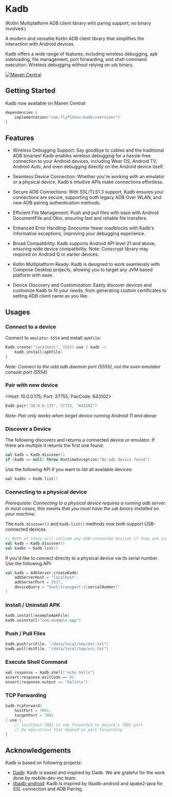 # Kadb

(Kotlin Multiplatform ADB client library with paring support, no binary involved.)

A modern and versatile Kotlin ADB client library that simplifies the interaction with Android devices.

Kadb offers a wide range of features, including wireless debugging, apk sideloading, file management, port forwarding,
and shell command execution. Wireless debugging without relying on `adb` binary.

[![Maven Central](https://img.shields.io/maven-central/v/com.flyfishxu/kadb.svg)](https://mvnrepository.com/artifact/com.flyfishxu/kadb)

## Getting Started

Kadb now available on Maven Central:

```kotlin
dependencies {
    implementation("com.flyfishxu:kadb:<version>")
}
```

## Features

- Wireless Debugging Support: Say goodbye to cables and the traditional ADB binaries! Kadb enables wireless debugging
  for a hassle-free connection to your Android devices, including Wear OS, Android TV, Android Auto, and even debugging
  directly on the Android device itself.

- Seamless Device Connection: Whether you're working with an emulator or a physical device, Kadb's intuitive APIs make
  connections effortless.

- Secure ADB Connections: With SSL/TLS1.3 support, Kadb ensures your connections are secure, supporting both legacy ADB
  Over WLAN, and new ADB pairing authentication methods.

- Efficient File Management: Push and pull files with ease with Android DocumentFile and Okio, ensuring fast and
  reliable file transfers.

- Enhanced Error Handling: Encounter fewer roadblocks with Kadb's informative exceptions, improving your debugging
  experience.

- Broad Compatibility: Kadb supports Android API level 21 and above, ensuring wide device compatibility. Note: Conscrypt
  library may required on Android Q or earlier devices.

- Kotlin Multiplatform Ready: Kadb is designed to work seamlessly with Compose Desktop projects, allowing you to target
  any JVM based platform with ease.

- Device Discovery and Customization: Easily discover devices and customize Kadb to fit your needs, from generating
  custom certificates to setting ADB client name as you like.

## Usages

### Connect to a device

Connect to `emulator-5554` and install `apkFile`:

```kotlin
Kadb.create("localhost", 5555).use { kadb ->
    kadb.install(apkFile)
}
```

*Note: Connect to the odd adb daemon port (5555), not the even emulator console port (5554)*

### Pair with new device

<Host: 10.0.0.175; Port: 37755; PairCode: 643102>

```kotlin
Kadb.pair("10.0.0.175", 37755, "643102")
```

*Note: Pair only works when target device running Android 11 and above*

### Discover a Device

The following discovers and returns a connected device or emulator.
If there are multiple it returns the first one
found.

```kotlin
val kadb = Kadb.discover()
if (kadb == null) throw RuntimeException("No adb device found")
```

Use the following API if you want to list all available devices:

```kotlin
val kadbs = Kadb.list()
```

### Connecting to a physical device

*Prerequisite: Connecting to a physical device requires a running adb server. In most cases, this means that you must
have the `adb` binary installed on your machine.*

The `Kadb.discover()` and `Kadb.list()` methods now both support USB-connected devices.

```kotlin
// Both of these will include any USB-connected devices if they are available
val kadb = Kadb.discover()
val kadbs = Kadb.list()
```

If you'd like to connect directly to a physical device via its serial number. Use the following API:

```kotlin
val kadb = AdbServer.createKadb(
    adbServerHost = "localhost",
    adbServerPort = 5037,
    deviceQuery = "host:transport:${serialNumber}"
)
```

### Install / Uninstall APK

```kotlin
kadb.install(exampleApkFile)
kadb.uninstall("com.example.app")
```

### Push / Pull Files

```kotlin
kadb.push(srcFile, "/data/local/tmp/dst.txt")
kadb.pull(dstFile, "/data/local/tmp/src.txt")
```

### Execute Shell Command

```kotlin
val response = kadb.shell("echo hello")
assert(response.exitCode == 0)
assert(response.output == "hello\n")
```

### TCP Forwarding

```kotlin
kadb.tcpForward(
    hostPort = 7001,
    targetPort = 7001
).use {
    // localhost:7001 is now forwarded to device's 7001 port
    // Do operations that depend on port forwarding
}
```

## Acknowledgements

Kadb is based on following projects:

- [Dadb](https://github.com/mobile-dev-inc/dadb): Kadb is based and inspired by Dadb.
  We are grateful for the work done by mobile-dev-inc team.
- [libadb-android](https://github.com/MuntashirAkon/libadb-android): Kadb is inspired by libadb-android and spake2-java
  for SSL connection and ADB Pairing.
